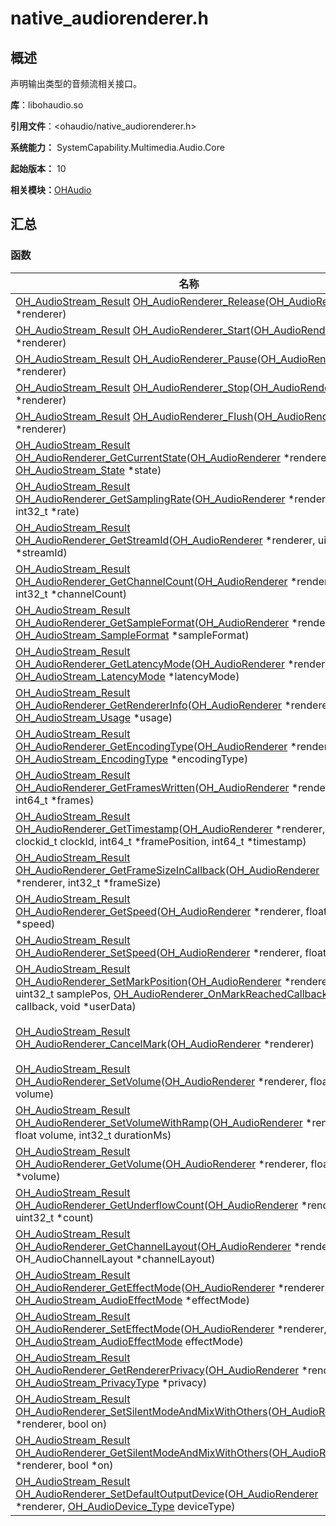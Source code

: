 # native_audiorenderer.h


## 概述

声明输出类型的音频流相关接口。

**库**：libohaudio.so

**引用文件**：&lt;ohaudio/native_audiorenderer.h&gt;

**系统能力：** SystemCapability.Multimedia.Audio.Core

**起始版本：** 10

**相关模块：**[OHAudio](_o_h_audio.md)


## 汇总


### 函数

| 名称 | 描述 | 
| -------- | -------- |
| [OH_AudioStream_Result](_o_h_audio.md#oh_audiostream_result) [OH_AudioRenderer_Release](_o_h_audio.md#oh_audiorenderer_release)([OH_AudioRenderer](_o_h_audio.md#oh_audiorenderer) \*renderer) | 释放输出音频流。  | 
| [OH_AudioStream_Result](_o_h_audio.md#oh_audiostream_result) [OH_AudioRenderer_Start](_o_h_audio.md#oh_audiorenderer_start)([OH_AudioRenderer](_o_h_audio.md#oh_audiorenderer) \*renderer) | 开始输出音频数据。  | 
| [OH_AudioStream_Result](_o_h_audio.md#oh_audiostream_result) [OH_AudioRenderer_Pause](_o_h_audio.md#oh_audiorenderer_pause)([OH_AudioRenderer](_o_h_audio.md#oh_audiorenderer) \*renderer) | 暂停输出音频流。  | 
| [OH_AudioStream_Result](_o_h_audio.md#oh_audiostream_result) [OH_AudioRenderer_Stop](_o_h_audio.md#oh_audiorenderer_stop)([OH_AudioRenderer](_o_h_audio.md#oh_audiorenderer) \*renderer) | 停止输出音频流。  | 
| [OH_AudioStream_Result](_o_h_audio.md#oh_audiostream_result) [OH_AudioRenderer_Flush](_o_h_audio.md#oh_audiorenderer_flush)([OH_AudioRenderer](_o_h_audio.md#oh_audiorenderer) \*renderer) | 丢弃已经写入的音频数据。  | 
| [OH_AudioStream_Result](_o_h_audio.md#oh_audiostream_result) [OH_AudioRenderer_GetCurrentState](_o_h_audio.md#oh_audiorenderer_getcurrentstate)([OH_AudioRenderer](_o_h_audio.md#oh_audiorenderer) \*renderer, [OH_AudioStream_State](_o_h_audio.md#oh_audiostream_state) \*state) | 查询当前输出音频流状态。  | 
| [OH_AudioStream_Result](_o_h_audio.md#oh_audiostream_result) [OH_AudioRenderer_GetSamplingRate](_o_h_audio.md#oh_audiorenderer_getsamplingrate)([OH_AudioRenderer](_o_h_audio.md#oh_audiorenderer) \*renderer, int32_t \*rate) | 查询当前输出音频流采样率。  | 
| [OH_AudioStream_Result](_o_h_audio.md#oh_audiostream_result) [OH_AudioRenderer_GetStreamId](_o_h_audio.md#oh_audiorenderer_getstreamid)([OH_AudioRenderer](_o_h_audio.md#oh_audiorenderer) \*renderer, uint32_t \*streamId) | 查询当前输出音频流ID。  | 
| [OH_AudioStream_Result](_o_h_audio.md#oh_audiostream_result) [OH_AudioRenderer_GetChannelCount](_o_h_audio.md#oh_audiorenderer_getchannelcount)([OH_AudioRenderer](_o_h_audio.md#oh_audiorenderer) \*renderer, int32_t \*channelCount) | 查询当前输出音频流通道数。  | 
| [OH_AudioStream_Result](_o_h_audio.md#oh_audiostream_result) [OH_AudioRenderer_GetSampleFormat](_o_h_audio.md#oh_audiorenderer_getsampleformat)([OH_AudioRenderer](_o_h_audio.md#oh_audiorenderer) \*renderer, [OH_AudioStream_SampleFormat](_o_h_audio.md#oh_audiostream_sampleformat) \*sampleFormat) | 查询当前输出音频流采样格式。  | 
| [OH_AudioStream_Result](_o_h_audio.md#oh_audiostream_result) [OH_AudioRenderer_GetLatencyMode](_o_h_audio.md#oh_audiorenderer_getlatencymode)([OH_AudioRenderer](_o_h_audio.md#oh_audiorenderer) \*renderer, [OH_AudioStream_LatencyMode](_o_h_audio.md#oh_audiostream_latencymode) \*latencyMode) | 查询当前输出音频流时延模式。  | 
| [OH_AudioStream_Result](_o_h_audio.md#oh_audiostream_result) [OH_AudioRenderer_GetRendererInfo](_o_h_audio.md#oh_audiorenderer_getrendererinfo)([OH_AudioRenderer](_o_h_audio.md#oh_audiorenderer) \*renderer, [OH_AudioStream_Usage](_o_h_audio.md#oh_audiostream_usage) \*usage) | 查询当前输出音频流工作场景类型。  | 
| [OH_AudioStream_Result](_o_h_audio.md#oh_audiostream_result) [OH_AudioRenderer_GetEncodingType](_o_h_audio.md#oh_audiorenderer_getencodingtype)([OH_AudioRenderer](_o_h_audio.md#oh_audiorenderer) \*renderer, [OH_AudioStream_EncodingType](_o_h_audio.md#oh_audiostream_encodingtype) \*encodingType) | 查询当前输出音频流编码类型。  | 
| [OH_AudioStream_Result](_o_h_audio.md#oh_audiostream_result) [OH_AudioRenderer_GetFramesWritten](_o_h_audio.md#oh_audiorenderer_getframeswritten)([OH_AudioRenderer](_o_h_audio.md#oh_audiorenderer) \*renderer, int64_t \*frames) | 查询自创建流以来已写入的帧数。  | 
| [OH_AudioStream_Result](_o_h_audio.md#oh_audiostream_result) [OH_AudioRenderer_GetTimestamp](_o_h_audio.md#oh_audiorenderer_gettimestamp)([OH_AudioRenderer](_o_h_audio.md#oh_audiorenderer) \*renderer, clockid_t clockId, int64_t \*framePosition, int64_t \*timestamp) | 获取输出音频流时间戳和位置信息。  | 
| [OH_AudioStream_Result](_o_h_audio.md#oh_audiostream_result) [OH_AudioRenderer_GetFrameSizeInCallback](_o_h_audio.md#oh_audiorenderer_getframesizeincallback)([OH_AudioRenderer](_o_h_audio.md#oh_audiorenderer) \*renderer, int32_t \*frameSize) | 在回调中查询帧大小。  | 
| [OH_AudioStream_Result](_o_h_audio.md#oh_audiostream_result) [OH_AudioRenderer_GetSpeed](_o_h_audio.md#oh_audiorenderer_getspeed)([OH_AudioRenderer](_o_h_audio.md#oh_audiorenderer) \*renderer, float \*speed) | 获取音频渲染速率。  | 
| [OH_AudioStream_Result](_o_h_audio.md#oh_audiostream_result) [OH_AudioRenderer_SetSpeed](_o_h_audio.md#oh_audiorenderer_setspeed)([OH_AudioRenderer](_o_h_audio.md#oh_audiorenderer) \*renderer, float speed) | 设置音频渲染速率。  | 
| [OH_AudioStream_Result](_o_h_audio.md#oh_audiostream_result) [OH_AudioRenderer_SetMarkPosition](_o_h_audio.md#oh_audiorenderer_setmarkposition)([OH_AudioRenderer](_o_h_audio.md#oh_audiorenderer) \*renderer, uint32_t samplePos, [OH_AudioRenderer_OnMarkReachedCallback](_o_h_audio.md#oh_audiorenderer_onmarkreachedcallback) callback, void \*userData) | 在当前渲染器上设置标记位置。调用此函数将覆盖已设置的标记位置。  | 
| [OH_AudioStream_Result](_o_h_audio.md#oh_audiostream_result) [OH_AudioRenderer_CancelMark](_o_h_audio.md#oh_audiorenderer_cancelmark)([OH_AudioRenderer](_o_h_audio.md#oh_audiorenderer) \*renderer) | 取消由[OH_AudioRenderer_SetMarkPosition](_o_h_audio.md#oh_audiorenderer_setmarkposition)设置的标记。  | 
| [OH_AudioStream_Result](_o_h_audio.md#oh_audiostream_result) [OH_AudioRenderer_SetVolume](_o_h_audio.md#oh_audiorenderer_setvolume)([OH_AudioRenderer](_o_h_audio.md#oh_audiorenderer) \*renderer, float volume) | 设置当前音频流音量值。  | 
| [OH_AudioStream_Result](_o_h_audio.md#oh_audiostream_result) [OH_AudioRenderer_SetVolumeWithRamp](_o_h_audio.md#oh_audiorenderer_setvolumewithramp)([OH_AudioRenderer](_o_h_audio.md#oh_audiorenderer) \*renderer, float volume, int32_t durationMs) | 在指定时间范围内使用渐变更改音量。  | 
| [OH_AudioStream_Result](_o_h_audio.md#oh_audiostream_result) [OH_AudioRenderer_GetVolume](_o_h_audio.md#oh_audiorenderer_getvolume)([OH_AudioRenderer](_o_h_audio.md#oh_audiorenderer) \*renderer, float \*volume) | 获取当前音频流音量值。  | 
| [OH_AudioStream_Result](_o_h_audio.md#oh_audiostream_result) [OH_AudioRenderer_GetUnderflowCount](_o_h_audio.md#oh_audiorenderer_getunderflowcount)([OH_AudioRenderer](_o_h_audio.md#oh_audiorenderer) \*renderer, uint32_t \*count) | 查询当前播放音频流欠载数。  | 
| [OH_AudioStream_Result](_o_h_audio.md#oh_audiostream_result) [OH_AudioRenderer_GetChannelLayout](_o_h_audio.md#oh_audiorenderer_getchannellayout)([OH_AudioRenderer](_o_h_audio.md#oh_audiorenderer) \*renderer, OH_AudioChannelLayout \*channelLayout) | 查询当前音频流声道布局。  | 
| [OH_AudioStream_Result](_o_h_audio.md#oh_audiostream_result) [OH_AudioRenderer_GetEffectMode](_o_h_audio.md#oh_audiorenderer_geteffectmode)([OH_AudioRenderer](_o_h_audio.md#oh_audiorenderer) \*renderer, [OH_AudioStream_AudioEffectMode](_o_h_audio.md#oh_audiostream_audioeffectmode) \*effectMode) | 查询当前音频流音效模式。  | 
| [OH_AudioStream_Result](_o_h_audio.md#oh_audiostream_result) [OH_AudioRenderer_SetEffectMode](_o_h_audio.md#oh_audiorenderer_seteffectmode)([OH_AudioRenderer](_o_h_audio.md#oh_audiorenderer) \*renderer, [OH_AudioStream_AudioEffectMode](_o_h_audio.md#oh_audiostream_audioeffectmode) effectMode) | 设置当前音频流音效模式。  | 
| [OH_AudioStream_Result](_o_h_audio.md#oh_audiostream_result) [OH_AudioRenderer_GetRendererPrivacy](_o_h_audio.md#oh_audiorenderer_getrendererprivacy)([OH_AudioRenderer](_o_h_audio.md#oh_audiorenderer) \*renderer, [OH_AudioStream_PrivacyType](_o_h_audio.md#oh_audiostream_privacytype) \*privacy) | 查询当前播放音频流是否会被其它应用录制。  | 
| [OH_AudioStream_Result](_o_h_audio.md#oh_audiostream_result) [OH_AudioRenderer_SetSilentModeAndMixWithOthers](_o_h_audio.md#oh_audiorenderer_setsilentmodeandmixwithothers)([OH_AudioRenderer](_o_h_audio.md#oh_audiorenderer) \*renderer, bool on) | 设置静音并发播放模式。  | 
| [OH_AudioStream_Result](_o_h_audio.md#oh_audiostream_result) [OH_AudioRenderer_GetSilentModeAndMixWithOthers](_o_h_audio.md#oh_audiorenderer_getsilentmodeandmixwithothers)([OH_AudioRenderer](_o_h_audio.md#oh_audiorenderer) \*renderer, bool \*on) | 查询当前音频流是否开启静音并发播放。  | 
| [OH_AudioStream_Result](_o_h_audio.md#oh_audiostream_result) [OH_AudioRenderer_SetDefaultOutputDevice](_o_h_audio.md#oh_audiorenderer_setdefaultoutputdevice)([OH_AudioRenderer](_o_h_audio.md#oh_audiorenderer) \*renderer, [OH_AudioDevice_Type](_o_h_audio.md#oh_audiodevice_type) deviceType) | 设置默认本机内置发声设备。  | 
